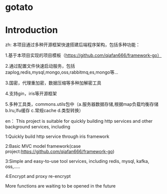 # gotato

# Introduction
zh:
  本项目通过多种开源框架快速搭建后端程序架构，包括多种功能：
  
  1.基于本项目实现的项目模板（https://github.com/qiafan666/framework-go）
  
  2.通过配置文件快速启动服务，包括zaplog,redis,mysql,mongo,oss,rabbitmq,es,mongo等...
  
  3.国密，代理重加密，数据压缩等多种加解密工具
  
  4.支持gin，iris等开源框架

  5.多种工具类，commons.utils包中（a.服务器数据存储,根据map负载均衡存储 b.lru,lfu缓存 c.常规cache d.类型转换）
  
en：
  This project is suitable for quickly building http services and other background services, including

  1:Quickly build http service through iris framework

  2:Basic MVC model framework(case project:https://github.com/qiafan666/framework-go)

  3:Simple and easy-to-use tool services, including redis, mysql, kafka, oss,.....

  4:Encrypt and proxy re-encrypt

  More functions are waiting to be opened in the future
